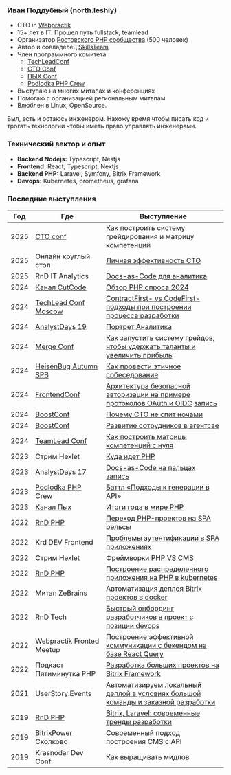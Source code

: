 ### Иван Поддубный (north.leshiy)

- CTO in [Webpractik](https://webpractik.ru/)
- 15+ лет в IT. Прошел путь fullstack, teamlead
- Организатор [Ростовского PHP сообщества](https://t.me/rndphp) (500 человек)
- Автор и совладелец [SkillsTeam](https://skillsteam.ru)
- Член программного комитета
  - [TechLeadConf](https://techleadconf.ru/)
  - [CTO Conf](https://ctoconf.ru)
  - [ПЫХ Conf](https://conf.phpyh.ru)
  - [Podlodka PHP Crew](https://podlodka.io/phpcrew)
- Выступаю на многих митапах и конференциях
- Помогаю с организацией региональным митапам
- Влюблен в Linux, OpenSource.

Был, есть и остаюсь инженером.
Нахожу время чтобы писать код и трогать технологии чтобы иметь право управлять инженерами.

### Технический вектор и опыт
- **Backend Nodejs:** Typescript, Nestjs
- **Frontend:** React, Typescript, Nextjs
- **Backend PHP:** Laravel, Symfony, Bitrix Framework
- **Devops:** Kubernetes, prometheus, grafana

### Последние выступления
| Год | Где | Выступление |
| ------------- | ------------- | ------------- |
| 2025  | [CTO conf](https://ctoconf.ru/) | Как построить систему грейдирования и матрицу компетенций  |
| 2025  | Онлайн круглый стол | [Личная эффективность CTO](https://ctoconf.ru/2025/meetup)  |
| 2025  | RnD IT Analytics | [Docs-as-Code для аналитика](https://www.youtube.com/watch?v=hD-_q6MZPXI&t=440s)  |
| 2024  | [Канал CutCode](https://www.youtube.com/@CutCodeRu) | [Обзор PHP опроса 2024](https://www.youtube.com/live/S0-B0ixfZMc) |
| 2024  | [TechLead Conf Moscow](https://techleadconf.ru/moscow/2024) | [ContractFirst- vs CodeFirst-подходы при построении процесса разработки](https://techleadconf.ru/moscow/2024/abstracts/13666) |
| 2024  | [AnalystDays 19](https://analystdays.ru/ru/archive?eventId=121860) | [Портрет Аналитика](https://analystdays.ru/ru/talk/126349) |
| 2024  | [Merge Conf](https://skolkovo2024.mergeconf.ru/) | [Как запустить систему грейдов, чтобы удержать таланты и увеличить прибыль](https://skolkovo2024.mergeconf.ru/speakers/hr/education/poddubniy) |
| 2024  | [HeisenBug Autumn SPB](https://heisenbug.ru/archive/2024%20Autumn/) | [Как провести этичное собеседование](https://heisenbug.ru/archive/2024%20Autumn/talks/14af76b0f9574531838f06d1b0067816/) |
| 2024  | [FrontendConf](https://frontendconf.ru/moscow/2024) | [Архитектура безопасной авторизации на примере протоколов OAuth и OIDC](https://frontendconf.ru/moscow/2024/abstracts/12653) [запись](https://youtu.be/QuLRwuDqsUY) |
| 2024  | [BoostConf](https://boostconf.ru/) | [Почему CTO не спит ночами](https://boostconf.ru/development-management#1717256858746) |
| 2024  | [BoostConf](https://boostconf.ru/) | [Развитие сотрудников в агентсве](https://boostconf.ru/development-management#1717256858746) |
| 2024  | [TeamLead Conf](https://knowledgeconf.ru/2024) | [Как построить матрицы компетенций с нуля](https://knowledgeconf.ru/2024/abstracts/11392) |
| 2023  | Стрим Hexlet | [Куда идет PHP](https://www.youtube.com/watch?v=YskqH_Jv5rE) |
| 2023  | [AnalystDays 17](https://analystdays.ru/ru/archive?eventId=109904) | [Docs-as-Code на пальцах](https://analystdays.ru/ru/talk/110725) [запись](https://www.youtube.com/watch?v=UmKtyUv2Dlo) |
| 2023  | [Podlodka PHP Crew](https://podlodka.io/phpcrew) | [Баттл «Подходы к генерации в API»](https://www.youtube.com/watch?v=vchFFe6j-1w) |
| 2023  | [Канал Пых](https://www.youtube.com/@phpyh) | [Итоги года в мире PHP](https://www.youtube.com/watch?v=cXdJxa2gxgo) |
| 2022  | [RnD PHP](www.youtube.com/@rndphp) | [Переход PHP-проектов на SPA рельсы](https://www.youtube.com/watch?v=POogPQm_PcE) |
| 2022  | Krd DEV Frontend | [Проблемы аутентификации в SPA приложениях](https://www.youtube.com/watch?v=EUYXgPecC28) |
| 2022  | Стрим Hexlet | [Фреймворки PHP VS CMS](https://www.youtube.com/watch?v=4_Q1ck1gRx0) |
| 2022  | [RnD PHP](www.youtube.com/@rndphp) | [Построение распределенного приложения на PHP в kubernetes](https://www.youtube.com/watch?v=XmzQtKwieDM&t=1s) |
| 2022  | Митап ZeBrains | [Автоматизация деплоя Bitrix проектов в docker](https://www.youtube.com/watch?v=HW42WBuZPzI) |
| 2022  | RnD Tech | [Быстрый онбординг разработчиков в проект с позиции devops](https://youtu.be/WYE9PGJS9ZE) |
| 2022  | Webpractik Fronted Meetup | [Построение эффективной коммуникации с бекендом на базе React Query](https://webpractik.timepad.ru/event/2170823/) |
| 2022  | Подкаст Пятиминутка PHP | [Разработка больших проектов на Bitrix Framework](https://5minphp.ru/episode91/) |
| 2021  | UserStory.Events | [Автоматизируем локальный деплой в условиях большой команды и заказной разработки](https://www.youtube.com/watch?v=e1X0jpzej9U) |
| 2019  | [RnD PHP](www.youtube.com/@rndphp) | [Bitrix, Laravel: современные тренды разработки](https://www.youtube.com/watch?v=Jx-Us1Hs8-U) |
| 2019  | BitrixPower Сколково | Современный подход построения CMS с API |
| 2019  | Krasnodar Dev Conf | Как выращивать мидлов |



